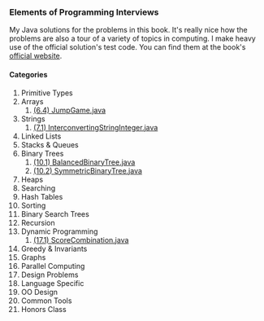### Elements of Programming Interviews

My Java solutions for the problems in this book.  It's really nice how the problems are also a tour of a variety of topics in computing.  I make heavy use of the official solution's test code.  You can find them at the book's [official website](http://elementsofprogramminginterviews.com).

#### Categories
1. Primitive Types
2. Arrays
    1. [(6.4) JumpGame.java](./JumpGame.java)
3. Strings
    1. [(7.1) InterconvertingStringInteger.java](./InterconvertingStringInteger.java)
4. Linked Lists
5. Stacks & Queues
6. Binary Trees
    1. [(10.1) BalancedBinaryTree.java](./BalancedBinaryTree.java)
    2. [(10.2) SymmetricBinaryTree.java](./SymmetricBinaryTree.java)
7. Heaps
8. Searching
9. Hash Tables
10. Sorting
11. Binary Search Trees
12. Recursion
13. Dynamic Programming
    1. [(17.1) ScoreCombination.java](./ScoreCombination.java)
14. Greedy & Invariants
15. Graphs
26. Parallel Computing
27. Design Problems
28. Language Specific
29. OO Design
30. Common Tools
31. Honors Class
